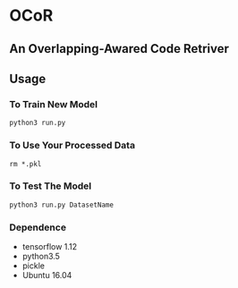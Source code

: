 # OCoR
## An Overlapping-Awared Code Retriver
## Usage
### To Train New Model
```
python3 run.py 
```
### To Use Your Processed Data
```
rm *.pkl
```
### To Test The Model
```
python3 run.py DatasetName
```
### Dependence

* tensorflow 1.12
* python3.5
* pickle
* Ubuntu 16.04
